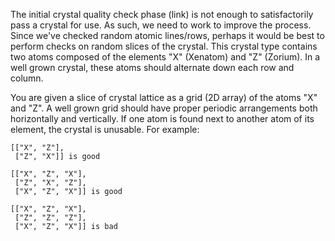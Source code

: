 The initial crystal quality check phase (link) is not enough to satisfactorily pass a crystal for use. As such, we
need to work to improve the process. Since we've checked random atomic lines/rows, perhaps it would be best to
perform checks on random slices of the crystal. This crystal type contains two atoms composed of the elements
"X" (Xenatom) and "Z" (Zorium). In a well grown crystal, these atoms should alternate down each row and column.

You are given a slice of crystal lattice as a grid (2D array) of the atoms "X" and "Z". A well grown grid should have
proper periodic arrangements both horizontally and vertically. If one atom is found next to another atom of its
element, the crystal is unusable. For example:

```
[["X", "Z"],
 ["Z", "X"]] is good

[["X", "Z", "X"],
 ["Z", "X", "Z"],
 ["X", "Z", "X"]] is good

[["X", "Z", "X"],
 ["Z", "Z", "Z"],
 ["X", "Z", "X"]] is bad
```
